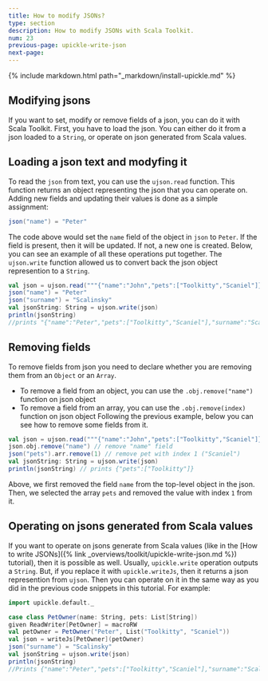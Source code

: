 ```yaml
---
title: How to modify JSONs?
type: section
description: How to modify JSONs with Scala Toolkit.
num: 23
previous-page: upickle-write-json
next-page: 
---
```


{% include markdown.html path="_markdown/install-upickle.md" %}

## Modifying jsons
If you want to set, modify or remove fields of a json, you can do it with Scala Toolkit. 
First, you have to load the json. You can either do it from a json loaded to a `String`,
or operate on json generated from Scala values.

## Loading a json text and modyfing it
To read the `json` from text, you can use the `ujson.read` function. 
This function returns an object representing the json that you can operate on. 
Adding new fields and updating their values is done as a simple assignment:
```scala
json("name") = "Peter"
```
The code above would set the `name` field of the object in `json` to `Peter`.
If the field is present, then it will be updated. If not, a new one is created.
Below, you can see an example of all these operations put together. 
The `ujson.write` function allowed us to convert back the json object represention to a `String`.
```scala
val json = ujson.read("""{"name":"John","pets":["Toolkitty","Scaniel"]}""")
json("name") = "Peter"
json("surname") = "Scalinsky"
val jsonString: String = ujson.write(json)
println(jsonString)
//prints "{"name":"Peter","pets":["Toolkitty","Scaniel"],"surname":"Scalinisky"}"
```

## Removing fields
To remove fields from json you need to declare whether you are removing them from an `Object` or an `Array`.
 - To remove a field from an object, you can use the `.obj.remove("name")` function on json object
 - To remove a field from an array, you can use the `.obj.remove(index)` function on json object
 Following the previous example, below you can see how to remove some fields from it.
```scala
val json = ujson.read("""{"name":"John","pets":["Toolkitty","Scaniel"]}""")
json.obj.remove("name") // remove "name" field
json("pets").arr.remove(1) // remove pet with index 1 ("Scaniel")
val jsonString: String = ujson.write(json)
println(jsonString) // prints {"pets":["Toolkitty"]}
```
Above, we first removed the field `name` from the top-level object in the json.
Then, we selected the array `pets` and removed the value with index `1` from it.

## Operating on jsons generated from Scala values
If you want to operate on jsons generate from Scala values (like in the [How to write JSONs]({% link _overviews/toolkit/upickle-write-json.md %}) tutorial), then it is possible as well.
Usually, `upickle.write` operation outputs a `String`. But, if you replace it with `upickle.writeJs`, then it returns a json represention from `ujson`.
Then you can operate on it in the same way as you did in the previous code snippets in this tutorial. For example:
```scala
import upickle.default._

case class PetOwner(name: String, pets: List[String])
given ReadWriter[PetOwner] = macroRW
val petOwner = PetOwner("Peter", List("Toolkitty", "Scaniel"))
val json = writeJs[PetOwner](petOwner)
json("surname") = "Scalinsky"
val jsonString = ujson.write(json)
println(jsonString)
//Prints {"name":"Peter","pets":["Toolkitty","Scaniel"],"surname":"Scalinsky"}
```